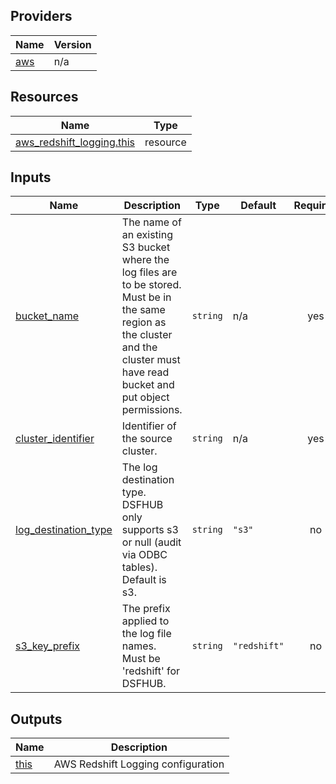 <!-- BEGIN_TF_DOCS -->


## Providers

| Name | Version |
|------|---------|
| <a name="provider_aws"></a> [aws](#provider\_aws) | n/a |

## Resources

| Name | Type |
|------|------|
| [aws_redshift_logging.this](https://registry.terraform.io/providers/hashicorp/aws/latest/docs/resources/redshift_logging) | resource |

## Inputs

| Name | Description | Type | Default | Required |
|------|-------------|------|---------|:--------:|
| <a name="input_bucket_name"></a> [bucket\_name](#input\_bucket\_name) | The name of an existing S3 bucket where the log files are to be stored. Must be in the same region as the cluster and the cluster must have read bucket and put object permissions. | `string` | n/a | yes |
| <a name="input_cluster_identifier"></a> [cluster\_identifier](#input\_cluster\_identifier) | Identifier of the source cluster. | `string` | n/a | yes |
| <a name="input_log_destination_type"></a> [log\_destination\_type](#input\_log\_destination\_type) | The log destination type. DSFHUB only supports s3 or null (audit via ODBC tables). Default is s3. | `string` | `"s3"` | no |
| <a name="input_s3_key_prefix"></a> [s3\_key\_prefix](#input\_s3\_key\_prefix) | The prefix applied to the log file names. Must be 'redshift' for DSFHUB. | `string` | `"redshift"` | no |

## Outputs

| Name | Description |
|------|-------------|
| <a name="output_this"></a> [this](#output\_this) | AWS Redshift Logging configuration |
<!-- END_TF_DOCS -->